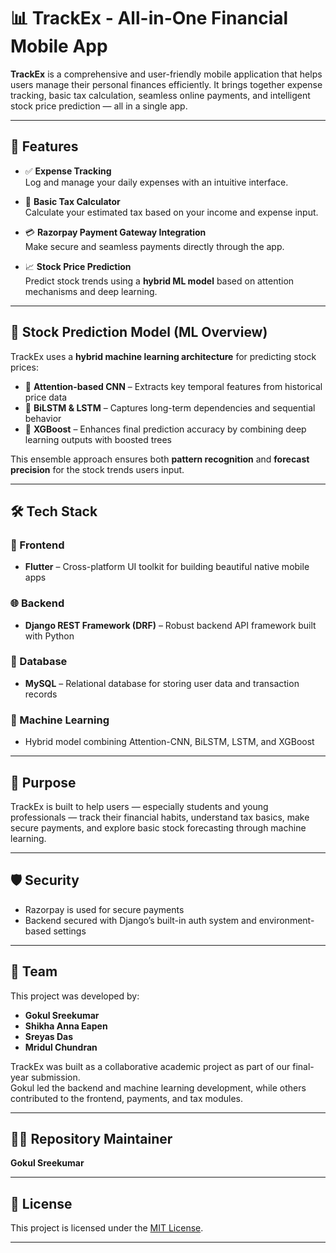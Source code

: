 # 📊 TrackEx - All-in-One Financial Mobile App

**TrackEx** is a comprehensive and user-friendly mobile application that helps users manage their personal finances efficiently. It brings together expense tracking, basic tax calculation, seamless online payments, and intelligent stock price prediction — all in a single app.

---

## 🚀 Features

- ✅ **Expense Tracking**  
  Log and manage your daily expenses with an intuitive interface.

- 🧾 **Basic Tax Calculator**  
  Calculate your estimated tax based on your income and expense input.

- 💳 **Razorpay Payment Gateway Integration**  
  Make secure and seamless payments directly through the app.

- 📈 **Stock Price Prediction**  
  Predict stock trends using a **hybrid ML model** based on attention mechanisms and deep learning.

---

## 🧠 Stock Prediction Model (ML Overview)

TrackEx uses a **hybrid machine learning architecture** for predicting stock prices:

- 📌 **Attention-based CNN** – Extracts key temporal features from historical price data  
- 🔁 **BiLSTM & LSTM** – Captures long-term dependencies and sequential behavior  
- 🚀 **XGBoost** – Enhances final prediction accuracy by combining deep learning outputs with boosted trees  

This ensemble approach ensures both **pattern recognition** and **forecast precision** for the stock trends users input.

---

## 🛠️ Tech Stack

### 📱 Frontend
- **Flutter** – Cross-platform UI toolkit for building beautiful native mobile apps

### 🌐 Backend
- **Django REST Framework (DRF)** – Robust backend API framework built with Python

### 💾 Database
- **MySQL** – Relational database for storing user data and transaction records

### 🧠 Machine Learning
- Hybrid model combining Attention-CNN, BiLSTM, LSTM, and XGBoost

---

## 📌 Purpose

TrackEx is built to help users — especially students and young professionals — track their financial habits, understand tax basics, make secure payments, and explore basic stock forecasting through machine learning.

---

## 🛡️ Security

- Razorpay is used for secure payments  
- Backend secured with Django’s built-in auth system and environment-based settings

---

## 👥 Team

This project was developed by:

- **Gokul Sreekumar**
- **Shikha Anna Eapen**
- **Sreyas Das**
- **Mridul Chundran**

TrackEx was built as a collaborative academic project as part of our final-year submission.  
Gokul led the backend and machine learning development, while others contributed to the frontend, payments, and tax modules.

---

## 👨‍💻 Repository Maintainer

**Gokul Sreekumar**

---

## 📄 License

This project is licensed under the [MIT License](LICENSE).

---
